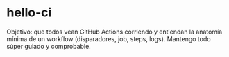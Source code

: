 # hello-ci
Objetivo: que todos vean GitHub Actions corriendo y entiendan la anatomía mínima de un workflow (disparadores, job, steps, logs). Mantengo todo súper guiado y comprobable.
